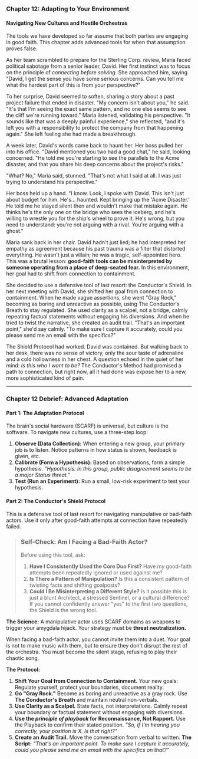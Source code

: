 ### **Chapter 12: Adapting to Your Environment**
#### Navigating New Cultures and Hostile Orchestras

The tools we have developed so far assume that both parties are engaging in good faith. This chapter adds advanced tools for when that assumption proves false.

As her team scrambled to prepare for the Sterling Corp. review, Maria faced political sabotage from a senior leader, David. Her first instinct was to focus on the principle of *connecting before solving*. She approached him, saying "David, I get the sense you have some serious concerns. Can you tell me what the hardest part of this is from your perspective?"

To her surprise, David seemed to soften, sharing a story about a past project failure that ended in disaster. "My concern isn't about you," he said. "It's that I'm seeing the exact same pattern, and no one else seems to see the cliff we're running toward." Maria listened, validating his perspective. "It sounds like that was a deeply painful experience," she reflected, "and it's left you with a responsibility to protect the company from that happening again." She left feeling she had made a breakthrough.

A week later, David's words came back to haunt her. Her boss pulled her into his office. "David mentioned you two had a good chat," he said, looking concerned. "He told me you're starting to see the parallels to the Acme disaster, and that you share his deep concerns about the project's risks."

"What? No," Maria said, stunned. "That's not what I said at all. I was just trying to understand his perspective."

Her boss held up a hand. "I know. Look, I spoke with David. This isn't just about budget for him. He's... haunted. Kept bringing up the 'Acme Disaster.' He told me he stayed silent then and wouldn't make that mistake again. He thinks he's the only one on the bridge who sees the iceberg, and he's willing to wrestle you for the ship's wheel to prove it. He's wrong, but you need to understand: you're not arguing with a rival. You're arguing with a ghost."

Maria sank back in her chair. David hadn't just lied; he had interpreted her empathy as agreement because his past trauma was a filter that distorted everything. He wasn't just a villain; he was a tragic, self-appointed hero. This was a brutal lesson: **good-faith tools can be misinterpreted by someone operating from a place of deep-seated fear.** In this environment, her goal had to shift from connection to containment.

She decided to use a defensive tool of last resort: the Conductor's Shield. In her next meeting with David, she shifted her goal from connection to containment. When he made vague assertions, she went "Gray Rock," becoming as boring and unreactive as possible, using The Conductor's Breath to stay regulated. She used clarity as a scalpel, not a bridge, calmly repeating factual statements without engaging his diversions. And when he tried to twist the narrative, she created an audit trail. "That's an important point," she'd say calmly. "To make sure I capture it accurately, could you please send me an email with the specifics?"

The Shield Protocol had worked. David was contained. But walking back to her desk, there was no sense of victory, only the sour taste of adrenaline and a cold hollowness in her chest. A question echoed in the quiet of her mind: *Is this who I want to be?* The Conductor's Method had promised a path to connection, but right now, all it had done was expose her to a new, more sophisticated kind of pain.

---
### **Chapter 12 Debrief: Advanced Adaptation**

#### **Part 1: The Adaptation Protocol**
The brain's social hardware (SCARF) is universal, but culture is the software. To navigate new cultures, use a three-step loop:
1.  **Observe (Data Collection):** When entering a new group, your primary job is to listen. Notice patterns in how status is shown, feedback is given, etc.
2.  **Calibrate (Form a Hypothesis):** Based on observations, form a simple hypothesis. *"Hypothesis: In this group, public disagreement seems to be a major Status threat."*
3.  **Test (Run an Experiment):** Run a small, low-risk experiment to test your hypothesis.

#### **Part 2: The Conductor's Shield Protocol**
This is a defensive tool of last resort for navigating manipulative or bad-faith actors. Use it only after good-faith attempts at connection have repeatedly failed.

> ### **Self-Check: Am I Facing a Bad-Faith Actor?**
> Before using this tool, ask:
> 1.  **Have I Consistently Used the Core Duo First?** Have my good-faith attempts been repeatedly ignored or used against me?
> 2.  **Is There a Pattern of Manipulation?** Is this a consistent pattern of twisting facts and shifting goalposts?
> 3.  **Could I Be Misinterpreting a Different Style?** Is it possible this is just a blunt Architect, a stressed Sentinel, or a cultural difference?
> If you cannot confidently answer "yes" to the first two questions, the Shield is the wrong tool.

**The Science:** A manipulative actor uses SCARF domains as weapons to trigger your amygdala hijack. Your strategy must be **threat neutralization.**

When facing a bad-faith actor, you cannot invite them into a duet. Your goal is not to make music with them, but to ensure they don't disrupt the rest of the orchestra. You must become the silent stage, refusing to play their chaotic song.

**The Protocol:**
1.  **Shift Your Goal from Connection to Containment.** Your new goals: Regulate yourself, protect your boundaries, document reality.
2.  **Go "Gray Rock."** Become as boring and unreactive as a gray rock. Use **The Conductor's Breath** and maintain neutral non-verbals.
3.  **Use Clarity as a Scalpel.** State facts, not interpretations. Calmly repeat your boundary or factual statement without engaging with diversions.
4.  **Use the *principle of playback* for Reconnaissance, Not Rapport.** Use the Playback to confirm their stated position. *"So, if I'm hearing you correctly, your position is X. Is that right?"*
5.  **Create an Audit Trail.** Move the conversation from verbal to written. **The Script:** *"That's an important point. To make sure I capture it accurately, could you please send me an email with the specifics on that?"*
      